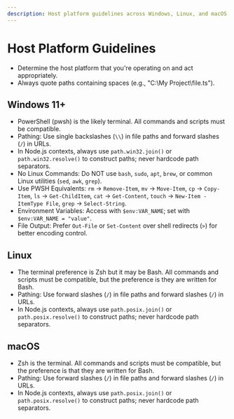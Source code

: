 ```yaml
---
description: Host platform guidelines across Windows, Linux, and macOS
---
```


# Host Platform Guidelines

- Determine the host platform that you're operating on and act appropriately.
- Always quote paths containing spaces (e.g., "C:\\My Project\\file.ts").

## Windows 11+

- PowerShell (pwsh) is the likely terminal. All commands and scripts must be compatible.
- Pathing: Use single backslashes (`\\`) in file paths and forward slashes (`/`) in URLs.
- In Node.js contexts, always use `path.win32.join()` or `path.win32.resolve()` to construct paths; never hardcode path separators.
- No Linux Commands: Do NOT use `bash`, `sudo`, `apt`, `brew`, or common Linux utilities (`sed`, `awk`, `grep`).
- Use PWSH Equivalents: `rm` → `Remove-Item`, `mv` → `Move-Item`, `cp` → `Copy-Item`, `ls` → `Get-ChildItem`, `cat` → `Get-Content`, `touch` → `New-Item -ItemType File`, `grep` → `Select-String`.
- Environment Variables: Access with `$env:VAR_NAME`; set with `$env:VAR_NAME = "value"`.
- File Output: Prefer `Out-File` or `Set-Content` over shell redirects (`>`) for better encoding control.

## Linux

- The terminal preference is Zsh but it may be Bash. All commands and scripts must be compatible, but the preference is they are written for Bash.
- Pathing: Use forward slashes (`/`) in file paths and forward slashes (`/`) in URLs.
- In Node.js contexts, always use `path.posix.join()` or `path.posix.resolve()` to construct paths; never hardcode path separators.

## macOS

- Zsh is the terminal. All commands and scripts must be compatible, but the preference is that they are written for Bash.
- Pathing: Use forward slashes (`/`) in file paths and forward slashes (`/`) in URLs.
- In Node.js contexts, always use `path.posix.join()` or `path.posix.resolve()` to construct paths; never hardcode path separators.

